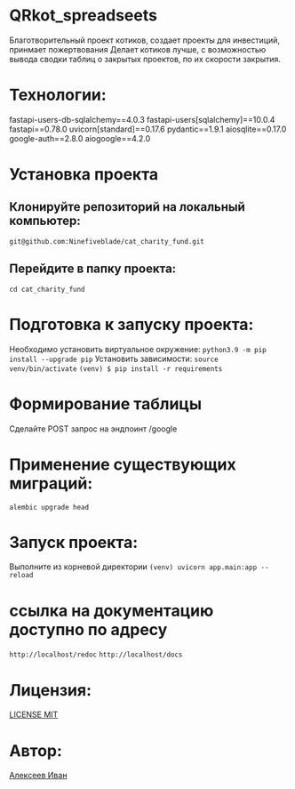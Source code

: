 # QRkot_spreadseets

Благотворительный проект котиков, создает проекты для инвестиций, принмает пожертвования
Делает котиков лучше, с возможностью вывода сводки таблиц о закрытых проектов, по их скорости закрытия.

# Технологии:
fastapi-users-db-sqlalchemy==4.0.3
fastapi-users[sqlalchemy]==10.0.4
fastapi==0.78.0
uvicorn[standard]==0.17.6
pydantic==1.9.1
aiosqlite==0.17.0
google-auth==2.8.0
aiogoogle==4.2.0

# Установка проекта
## Клонируйте репозиторий на локальный компьютер:
```git@github.com:Ninefiveblade/cat_charity_fund.git```
## Перейдите в папку проекта:
```cd cat_charity_fund```

# Подготовка к запуску проекта:
Необходимо установить виртуальное окружение:
```python3.9 -m pip install --upgrade pip```
Установить зависимости:
```source venv/bin/activate```
```(venv) $ pip install -r requirements```

# Формирование таблицы
Сделайте POST запрос на эндпоинт /google


# Применение существующих миграций:

``` alembic upgrade head ```

# Запуск проекта:
Выполните из корневой директории
``` (venv) uvicorn app.main:app --reload ```

# ссылка на документацию доступно по адресу
``` http://localhost/redoc ```
``` http://localhost/docs ```

# Лицензия:
[LICENSE MIT](LICENSE)

# Aвтор:
[Алексеев Иван](https://github.com/Ninefiveblade)
